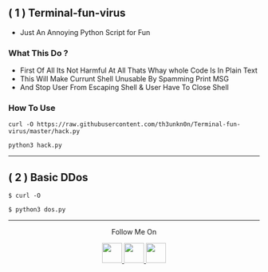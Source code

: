 ## ( 1 ) Terminal-fun-virus
* Just An Annoying Python Script for Fun
### What This Do ?
* First Of All Its Not Harmful At All Thats Whay whole Code Is In Plain Text
* This Will Make Currunt Shell Unusable By Spamming Print MSG
* And Stop User From Escaping Shell & User Have To Close Shell
### How To Use
```
curl -O https://raw.githubusercontent.com/th3unkn0n/Terminal-fun-virus/master/hack.py

python3 hack.py
```
---

## ( 2 ) Basic DDos
```
$ curl -O

$ python3 dos.py
```
---
<p align="center">
  Follow Me On
</p>
<p align="center">
  <a href="https://youtube.com/theunknon">
    <img src="https://www.iconsdb.com/icons/preview/black/youtube-4-xxl.png" width="40" height="40">
  </a>
  <a href="https://github.com/th3unkn0n">
    <img src="https://www.iconsdb.com/icons/preview/black/github-9-xxl.png" width="40" height="40">
  </a>
  <a href="https://instagram.com/th3unknon">
    <img src="https://www.iconsdb.com/icons/preview/black/instagram-4-xxl.png" width="40" height="40">
  </a>
</p>
